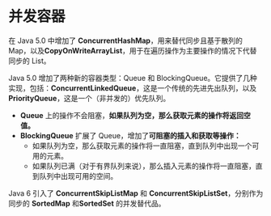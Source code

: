 # 并发容器

在 Java 5.0 中增加了 **ConcurrentHashMap**，用来替代同步且基于散列的 Map，以及**CopyOnWriteArrayList**，用于在遍历操作为主要操作的情况下代替同步的 List。

Java 5.0 增加了两种新的容器类型：Queue 和 BlockingQueue。它提供了几种实现，包括：**ConcurrentLinkedQueue**，这是一个传统的先进先出队列，以及 **PriorityQueue**，这是一个（非并发的）优先队列。

* **Queue** 上的操作不会阻塞，**如果队列为空，那么获取元素的操作将返回空值。**
* **BlockingQueue** 扩展了 Queue，增加了**可阻塞的插入和获取等操作：**
  * 如果队列为空，那么获取元素的操作将一直阻塞，直到队列中出现一个可用的元素。
  * 如果队列已满（对于有界队列来说），那么插入元素的操作将一直阻塞，直到队列中出现可用的空间。

Java 6 引入了 **ConcurrentSkipListMap** 和 **ConcurrentSkipListSet**，分别作为同步的 **SortedMap** 和**SortedSet** 的并发替代品。
